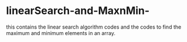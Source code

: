 # linearSearch-and-MaxnMin-
this contains the linear search algorithm codes and the codes to find the  maximum and minimum elements in an array.
